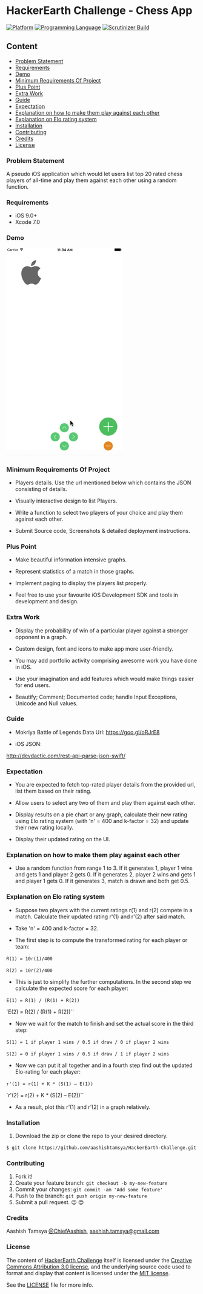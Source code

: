 # HackerEarth Challenge - Chess App

[![Platform](https://img.shields.io/badge/platform-ios-lightgrey.svg)]()
[![Programming Language](https://img.shields.io/badge/language-swift-orange.svg)]()
[![Scrutinizer Build](https://img.shields.io/scrutinizer/build/g/filp/whoops.svg?maxAge=2592000)]()

 


## Content

-	[Problem Statement](#problem-statement)
-	[Requirements](#requirements)
-	[Demo](#demo)
-	[Minimum Requirements Of Project](#minimum-requirements-of-project)
-	[Plus Point](#plus-point)
-	[Extra Work](#extra-work)
-	[Guide](#guide)
-	[Expectation](#expectation)
-	[Explanation on how to make them play against each other](#explanation-on-how-to-mak-them-play-against-each-other)
-	[Explanation on Elo rating system](#explanation-on-elo-rating-system)
-	[Installation](#installation)
-	[Contributing](#contributing)
-	[Credits](#credits)
-	[License](#license)


### Problem Statement

A pseudo iOS application which would let users list top 20 rated chess players of all-time and play them against each other using a random function.

### Requirements
* iOS 9.0+
* Xcode 7.0

### Demo

![DEMO](https://github.com/aashishtamsya/ImagesAnimation/blob/master/Resources/DEMO/DEMO.gif)

### Minimum Requirements Of Project

*	Players details. Use the url mentioned below which contains the JSON consisting of details.
*	Visually interactive design to list Players.

*	Write a function to select two players of your choice and play them against each other.

*	Submit Source code, Screenshots & detailed deployment instructions.

### Plus Point

*	Make beautiful information intensive graphs.

*	Represent statistics of a match in those graphs.

*	Implement paging to display the players list properly.

*	Feel free to use your favourite iOS Development SDK and tools in development and design.

### Extra Work

*	Display the probability of win of a particular player against a stronger opponent in a graph.

*	Custom design, font and icons to make app more user-friendly.

*	You may add portfolio activity comprising awesome work you have done in iOS.

*	Use your imagination and add features which would make things easier for end users.

*	Beautify; Comment; Documented code; handle Input Exceptions, Unicode and Null values.

### Guide

*	Mokriya Battle of Legends Data Url: https://goo.gl/oRJrE8

*	iOS JSON:

http://devdactic.com/rest-api-parse-json-swift/


### Expectation

*	You are expected to fetch top-rated player details from the provided url, list them based on their rating.

*	Allow users to select any two of them and play them against each other.

*	Display results on a pie chart or any graph, calculate their new rating using Elo rating system (with 'n' = 400 and k-factor = 32) and update their new rating locally.

*	Display their updated rating on the UI.

### Explanation on how to make them play against each other

*	Use a random function from range 1 to 3. If it generates 1, player 1 wins and gets 1 and player 2 gets 0. If it generates 2, player 2 wins and gets 1 and player 1 gets 0. If it generates 3, match is drawn and both get 0.5.

### Explanation on Elo rating system

*	Suppose two players with the current ratings r(1) and r(2) compete in a match. Calculate their updated rating r'(1) and r'(2) after said match.

*	Take 'n' = 400 and k-factor = 32.

*	The first step is to compute the transformed rating for each player or team:

`R(1) = 10r(1)/400`

`R(2) = 10r(2)/400`

*	This is just to simplify the further computations. In the second step we calculate the expected score for each player:

`E(1) = R(1) / (R(1) + R(2))`

`E(2) = R(2) / (R(1) + R(2))``

*	Now we wait for the match to finish and set the actual score in the third step:

`S(1) = 1 if player 1 wins / 0.5 if draw / 0 if player 2 wins`

`S(2) = 0 if player 1 wins / 0.5 if draw / 1 if player 2 wins`

*	Now we can put it all together and in a fourth step find out the updated Elo-rating for each player:

`r'(1) = r(1) + K * (S(1) – E(1))`

`r'(2) = r(2) + K * (S(2) – E(2))``

*	As a result, plot this r’(1) and r’(2) in a graph relatively.


### Installation

1. Download the zip or clone the repo to your desired directory.

```sh
$ git clone https://github.com/aashishtamsya/HackerEarth-Challenge.git
```


### Contributing

1. Fork it!
2. Create your feature branch: `git checkout -b my-new-feature`
3. Commit your changes: `git commit -am 'Add some feature'`
4. Push to the branch: `git push origin my-new-feature`
5. Submit a pull request. 😉 😊

### Credits

Aashish Tamsya [@ChiefAashish](https://www.twitter.com/chiefaashish),
aashish.tamsya@gmail.com

### License

The content of [HackerEarth Challenge](https://github.com/aashishtamsya/HackerEarth-Challenge.git) itself is licensed under the [Creative Commons Attribution 3.0 license](https://creativecommons.org/licenses/by/3.0/us/deed.en_US), and the underlying source code used to format and display that content is licensed under the [MIT license](https://opensource.org/licenses/mit-license.php).

See the [LICENSE](LICENSE.md) file for more info.